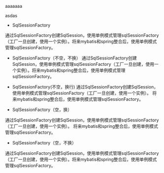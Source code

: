 aaaaaaa

asdas 


- SqlSessionFactory

通过SqlSessionFactory创建SqlSession，使用单例模式管理sqlSessionFactory（工厂一旦创建，使用一个实例）。将来mybatis和spring整合后，使用单例模式管理sqlSessionFactory。

- SqlSessionFactory（不空，不换）
通过SqlSessionFactory创建SqlSession，使用单例模式管理sqlSessionFactory（工厂一旦创建，使用一个实例）。将来mybatis和spring整合后，使用单例模式管理sqlSessionFactory。

- SqlSessionFactory(不空，换行)
通过SqlSessionFactory创建SqlSession，使用单例模式管理sqlSessionFactory（工厂一旦创建，使用一个实例）。
将来mybatis和spring整合后，使用单例模式管理sqlSessionFactory。

- SqlSessionFactory（空，换）

通过SqlSessionFactory创建SqlSession，使用单例模式管理sqlSessionFactory（工厂一旦创建，使用一个实例）。
将来mybatis和spring整合后，使用单例模式管理sqlSessionFactory。

- SqlSessionFactory（空，不换）

通过SqlSessionFactory创建SqlSession，使用单例模式管理sqlSessionFactory（工厂一旦创建，使用一个实例）。将来mybatis和spring整合后，使用单例模式管理sqlSessionFactory。
